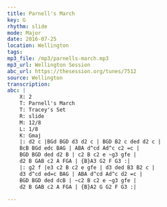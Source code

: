 ```yaml
---
title: Parnell's March
key: G
rhythm: slide
mode: Major
date: 2016-07-25
location: Wellington
tags:
mp3_file: /mp3/parnells-march.mp3
mp3_url: Wellington Session
abc_url: https://thesession.org/tunes/7512
source: Wellington
transcription: 
abc: |
    X: 2
    T: Parnell's March
    T: Tracey's Set
    R: slide
    M: 12/8
    L: 1/8
    K: Gmaj
    |: d2 c |BGd BGD d3 d2 c | BGD B2 c ded d2 c |
    BcB BGd edc BAG | ABA d^cd Ad^c c2 =c |
    BGD BGD ded d2 B | c2 B c2 e ~g3 gfe |
    d2 B GAB c2 A FGA | {B}A3 G2 F G3 :|
    |: g2 f |e3 c2 B c2 e gfe | d3 ded B3 B2 c |
    d3 d^cd ed=c BAG | ABA d^cd Ad^c d2 =c |
    BGD BGD ded dcB | ~c2 B c2 e ~g3 gfe |
    d2 B GAB c2 A FGA | {B}A2 G G2 F G3 :|
    
---
```



